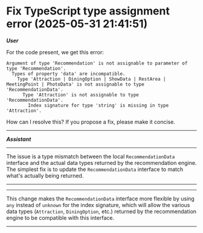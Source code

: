 <!-- Generated by SpecStory -->

# Fix TypeScript type assignment error (2025-05-31 21:41:51)

_**User**_

For the code present, we get this error:
```
Argument of type 'Recommendation' is not assignable to parameter of type 'Recommendation'.
  Types of property 'data' are incompatible.
    Type 'Attraction | DiningOption | ShowData | RestArea | MeetingPoint | PhotoData' is not assignable to type 'RecommendationData'.
      Type 'Attraction' is not assignable to type 'RecommendationData'.
        Index signature for type 'string' is missing in type 'Attraction'.
```
How can I resolve this? If you propose a fix, please make it concise.

---

_**Assistant**_



---

The issue is a type mismatch between the local `RecommendationData` interface and the actual data types returned by the recommendation engine. The simplest fix is to update the `RecommendationData` interface to match what's actually being returned.

---



---

This change makes the `RecommendationData` interface more flexible by using `any` instead of `unknown` for the index signature, which will allow the various data types (`Attraction`, `DiningOption`, etc.) returned by the recommendation engine to be compatible with this interface.

---

